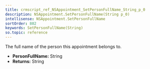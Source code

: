 ```yaml
---
title: crmscript_ref_NSAppointment_SetPersonFullName_String_p_0
description: NSAppointment.SetPersonFullName(String p_0)
intellisense: NSAppointment.SetPersonFullName
sortOrder: 802
keywords: SetPersonFullName(String)
so.topic: reference
---
```



The full name of the person this appointment belongs to.



* **PersonFullName:** String
* **Returns:** String


